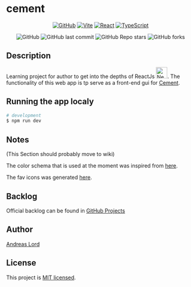 # cement

<!--suppress ALL -->
<div align="center">

[![GitHub](https://img.shields.io/badge/github-%23121011.svg?style=for-the-badge&logo=github&logoColor=white)](https://github.com)
[![Vite](https://camo.githubusercontent.com/d96a01edb67770ddc4a8794895b4e2c1fab10e9fab40060b287bcb3448915a01/68747470733a2f2f696d672e736869656c64732e696f2f7374617469632f76313f7374796c653d666f722d7468652d6261646765266d6573736167653d5669746526636f6c6f723d363436434646266c6f676f3d56697465266c6f676f436f6c6f723d464646464646266c6162656c3d)](https://vitejs.dev/)
[![React](https://camo.githubusercontent.com/67a01fa7cf337616274f39c070a11638f2e65720e414ef55b8dd3f9c2a803b2a/68747470733a2f2f696d672e736869656c64732e696f2f7374617469632f76313f7374796c653d666f722d7468652d6261646765266d6573736167653d526561637426636f6c6f723d323232323232266c6f676f3d5265616374266c6f676f436f6c6f723d363144414642266c6162656c3d)](https://reactjs.org/)
[![TypeScript](https://img.shields.io/badge/typescript-%23007ACC.svg?style=for-the-badge&logo=typescript&logoColor=white)](https://www.typescriptlang.org/)

</div>

<div align=center>

![GitHub](https://img.shields.io/github/license/andlo779/cement)
![GitHub last commit](https://img.shields.io/github/last-commit/andlo779/cement?color=yellow)
![GitHub Repo stars](https://img.shields.io/github/stars/andlo779/cement)
![GitHub forks](https://img.shields.io/github/forks/andlo779/cement?color=lightblue)

</div>

## Description
Learning project for author to get into the depths of ReactJs <a href="https://reactjs.org/" target="blank"><img src="https://reactjs.org/logo-og.png" width="30" alt="Nest Logo" /></a>. The functionality of this web app is tp serve as a front-end gui for [Cement](https://github.com/andlo779/cement). 

## Running the app localy
```bash
# development
$ npm run dev
```

## Notes 
(This Section should probably move to wiki)

The color schema that is used at the moment was inspired from [here](https://colorhunt.co/palette/00abb33c4048b2b2b2eaeaea).

The fav icons was generated [here](https://favicon.io/favicon-generator/).

## Backlog
Official backlog can be found in [GitHub Projects](https://github.com/users/andlo779/projects/2/views/2)

## Author
[Andreas Lord](mailto:andlo779@gmail.com) 

## License
This project is [MIT licensed](LICENSE.md).

